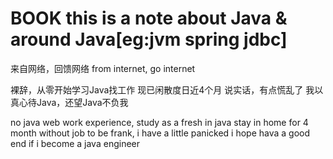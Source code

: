 # BOOK this is a note about Java & around Java[eg:jvm spring jdbc]

来自网络，回馈网络
from internet, go internet

裸辞，从零开始学习Java找工作
现已闲散度日近4个月
说实话，有点慌乱了
我以真心待Java，还望Java不负我

no java web work experience, study as a fresh in java
stay in home for 4 month without job
to be frank, i have a little panicked
i hope hava a good end if i become a java engineer

